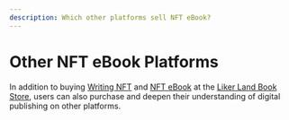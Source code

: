 ```yaml
---
description: Which other platforms sell NFT eBook?
---
```


# Other NFT eBook Platforms

In addition to buying [Writing NFT](../../writing-nft/) and [NFT eBook](../../nft-ebook/) at the [Liker Land Book Store](https://liker.land/), users can also purchase and deepen their understanding of digital publishing on other platforms.
